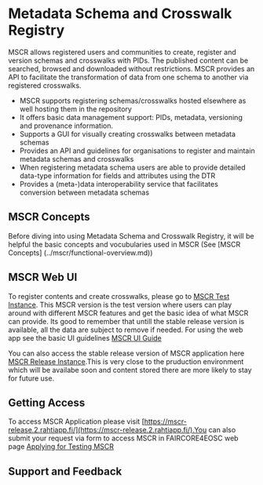 # Metadata Schema and Crosswalk Registry
MSCR allows registered users and communities to create, register and version schemas and crosswalks with PIDs. The published content can be searched, browsed and downloaded without restrictions. MSCR provides an API to facilitate the transformation of data from one schema to another via registered crosswalks. 

- MSCR supports registering schemas/crosswalks hosted elsewhere as well hosting them in the repository
- It offers basic data management support: PIDs, metadata, versioning and provenance information.
- Supports a GUI for visually creating crosswalks between metadata schemas
- Provides an API and guidelines for organisations to register and maintain metadata schemas and crosswalks
- When registering metadata schema users are able to provide detailed data-type information for fields and attributes using the DTR
- Provides a (meta-)data interoperability service that facilitates conversion between metadata schemas

## MSCR Concepts
Before diving into using Metadata Schema and Crosswalk Registry, it will be helpful the basic concepts and vocubularies used in MSCR (See [MSCR Concepts]
(../mscr/functional-overview.md))

## MSCR Web UI
To register contents and create crosswalks, please go to [MSCR Test Instance](https://mscr-test.2.rahtiapp.fi/). This MSCR version is the test version where users can play around with different MSCR features and get the basic idea of what MSCR can provide. Its good to remember that untill the stable release version is available, all the data are subject to remove if needed. For using the web app see the basic UI guidelines [MSCR UI Guide](mscr/ui-guide.md)

You can also access the stable release version of MSCR application here [MSCR Release Instance](https://mscr-release.2.rahtiapp.fi/).This is very close to the pruduction environment which will be availabe soon and content stored there are more likely to stay for future use.

## Getting Access
To access MSCR Application please visit [https://mscr-release.2.rahtiapp.fi/](https://mscr-release.2.rahtiapp.fi/).You can also submit your request via form to access MSCR in FAIRCORE4EOSC web page [Applying for Testing MSCR](https://faircore4eosc.eu/Apply%20to%20Test%20the%20FAIRCORE4EOSC%20Components)

## Support and Feedback



